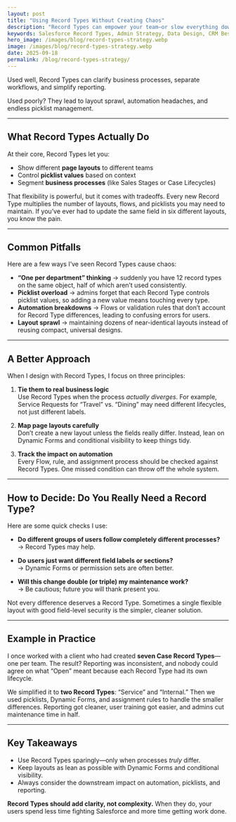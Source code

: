 ```yaml
---
layout: post
title: "Using Record Types Without Creating Chaos"
description: "Record Types can empower your team—or slow everything down. Here’s how we help clients use them wisely."
keywords: Salesforce Record Types, Admin Strategy, Data Design, CRM Best Practices
hero_image: /images/blog/record-types-strategy.webp
image: /images/blog/record-types-strategy.webp
date: 2025-09-18
permalink: /blog/record-types-strategy/
---
```


Used well, Record Types can clarify business processes, separate workflows, and simplify reporting.

Used poorly? They lead to layout sprawl, automation headaches, and endless picklist management.

---

## What Record Types Actually Do

At their core, Record Types let you:
- Show different **page layouts** to different teams
- Control **picklist values** based on context
- Segment **business processes** (like Sales Stages or Case Lifecycles)

That flexibility is powerful, but it comes with tradeoffs. Every new Record Type multiplies the number of layouts, flows, and picklists you may need to maintain. If you’ve ever had to update the same field in six different layouts, you know the pain.

---

## Common Pitfalls

Here are a few ways I’ve seen Record Types cause chaos:

- **“One per department” thinking** → suddenly you have 12 record types on the same object, half of which aren’t used consistently.  
- **Picklist overload** → admins forget that each Record Type controls picklist values, so adding a new value means touching every type.  
- **Automation breakdowns** → Flows or validation rules that don’t account for Record Type differences, leading to confusing errors for users.  
- **Layout sprawl** → maintaining dozens of near-identical layouts instead of reusing compact, universal designs.

---

## A Better Approach

When I design with Record Types, I focus on three principles:

1. **Tie them to real business logic**  
   Use Record Types when the process *actually diverges*. For example, Service Requests for “Travel” vs. “Dining” may need different lifecycles, not just different labels.

2. **Map page layouts carefully**  
   Don’t create a new layout unless the fields really differ. Instead, lean on Dynamic Forms and conditional visibility to keep things tidy.

3. **Track the impact on automation**  
   Every Flow, rule, and assignment process should be checked against Record Types. One missed condition can throw off the whole system.

---

## How to Decide: Do You Really Need a Record Type?

Here are some quick checks I use:

- **Do different groups of users follow completely different processes?**  
  → Record Types may help.

- **Do users just want different field labels or sections?**  
  → Dynamic Forms or permission sets are often better.

- **Will this change double (or triple) my maintenance work?**  
  → Be cautious; future you will thank present you.

Not every difference deserves a Record Type. Sometimes a single flexible layout with good field-level security is the simpler, cleaner solution.

---

## Example in Practice

I once worked with a client who had created **seven Case Record Types**—one per team. The result? Reporting was inconsistent, and nobody could agree on what “Open” meant because each Record Type had its own lifecycle.  

We simplified it to **two Record Types**: “Service” and “Internal.” Then we used picklists, Dynamic Forms, and assignment rules to handle the smaller differences. Reporting got cleaner, user training got easier, and admins cut maintenance time in half.

---

## Key Takeaways

- Use Record Types sparingly—only when processes *truly* differ.  
- Keep layouts as lean as possible with Dynamic Forms and conditional visibility.  
- Always consider the downstream impact on automation, picklists, and reporting.  

**Record Types should add clarity, not complexity.** When they do, your users spend less time fighting Salesforce and more time getting work done.
